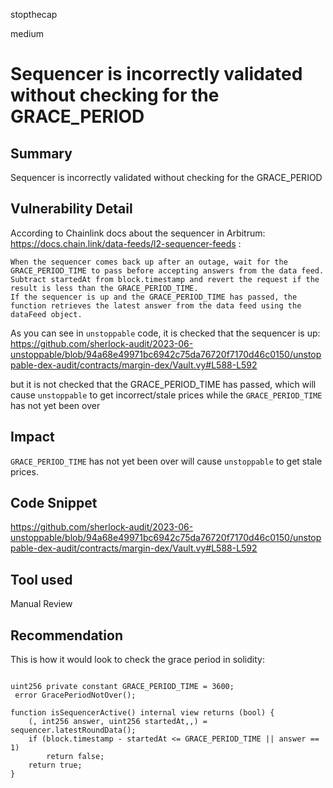 stopthecap

medium

# Sequencer is incorrectly validated without checking for the GRACE_PERIOD

## Summary
Sequencer is incorrectly validated without checking for the GRACE_PERIOD

## Vulnerability Detail

According to Chainlink docs about the sequencer in Arbitrum: https://docs.chain.link/data-feeds/l2-sequencer-feeds : 
```text
When the sequencer comes back up after an outage, wait for the GRACE_PERIOD_TIME to pass before accepting answers from the data feed. Subtract startedAt from block.timestamp and revert the request if the result is less than the GRACE_PERIOD_TIME.
If the sequencer is up and the GRACE_PERIOD_TIME has passed, the function retrieves the latest answer from the data feed using the dataFeed object.
```
As you can see in `unstoppable` code, it is checked that the sequencer is up:
https://github.com/sherlock-audit/2023-06-unstoppable/blob/94a68e49971bc6942c75da76720f7170d46c0150/unstoppable-dex-audit/contracts/margin-dex/Vault.vy#L588-L592

but it is not checked that the GRACE_PERIOD_TIME has passed, which will cause `unstoppable` to get incorrect/stale prices while the `GRACE_PERIOD_TIME` has not yet been over


## Impact
`GRACE_PERIOD_TIME` has not yet been over will cause `unstoppable` to get stale prices.


## Code Snippet
https://github.com/sherlock-audit/2023-06-unstoppable/blob/94a68e49971bc6942c75da76720f7170d46c0150/unstoppable-dex-audit/contracts/margin-dex/Vault.vy#L588-L592
## Tool used

Manual Review

## Recommendation
This is how it would look to check the grace period in solidity:

```solidity

uint256 private constant GRACE_PERIOD_TIME = 3600;
 error GracePeriodNotOver();

function isSequencerActive() internal view returns (bool) {
    (, int256 answer, uint256 startedAt,,) = sequencer.latestRoundData();
    if (block.timestamp - startedAt <= GRACE_PERIOD_TIME || answer == 1)
        return false;
    return true;
}

```
